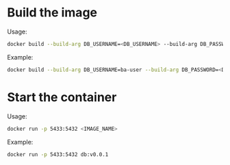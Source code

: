 
# Build the image
Usage:
```bash
docker build --build-arg DB_USERNAME=<DB_USERNAME> --build-arg DB_PASSWORD=<DB_PASSWORD> .
```
Example:
```bash
docker build --build-arg DB_USERNAME=ba-user --build-arg DB_PASSWORD=<DB_PASSWORD> -t db:v0.0.1 . --no-cache
```

# Start the container
Usage:
```bash
docker run -p 5433:5432 <IMAGE_NAME>
```
Example:
```bash
docker run -p 5433:5432 db:v0.0.1
```